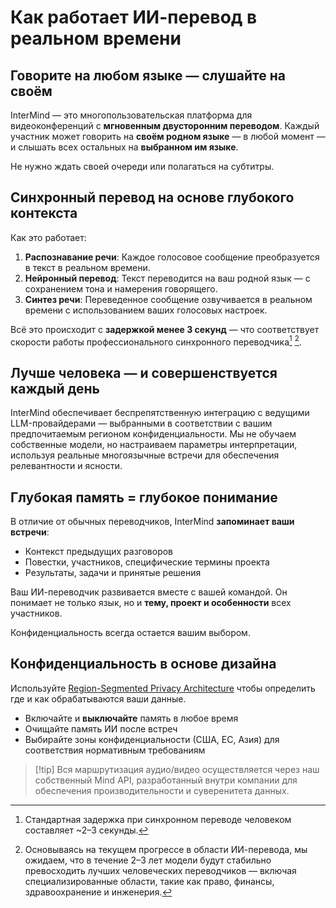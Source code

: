 # Как работает ИИ-перевод в реальном времени

## Говорите на любом языке — слушайте на своём

InterMind — это многопользовательская платформа для видеоконференций с **мгновенным двусторонним переводом**.
Каждый участник может говорить на **своём родном языке** — в любой момент — и слышать всех остальных на **выбранном им языке**.

Не нужно ждать своей очереди или полагаться на субтитры.

## Синхронный перевод на основе глубокого контекста

Как это работает:

1. **Распознавание речи**: Каждое голосовое сообщение преобразуется в текст в реальном времени.
2. **Нейронный перевод**: Текст переводится на ваш родной язык — с сохранением тона и намерения говорящего.
3. **Синтез речи**: Переведенное сообщение озвучивается в реальном времени с использованием ваших голосовых настроек.

Всё это происходит с **задержкой менее 3 секунд** — что соответствует скорости работы профессионального синхронного переводчика[^1] [^2].

[^1]: Стандартная задержка при синхронном переводе человеком составляет \~2–3 секунды.

[^2]: Основываясь на текущем прогрессе в области ИИ-перевода, мы ожидаем, что в течение 2–3 лет модели будут стабильно превосходить лучших человеческих переводчиков — включая специализированные области, такие как право, финансы, здравоохранение и инженерия.

## Лучше человека — и совершенствуется каждый день

InterMind обеспечивает беспрепятственную интеграцию с ведущими LLM-провайдерами — выбранными в соответствии с вашим предпочитаемым регионом конфиденциальности.
Мы не обучаем собственные модели, но настраиваем параметры интерпретации, используя реальные многоязычные встречи для обеспечения релевантности и ясности.

## Глубокая память = глубокое понимание

В отличие от обычных переводчиков, InterMind **запоминает ваши встречи**:

- Контекст предыдущих разговоров
- Повестки, участников, специфические термины проекта
- Результаты, задачи и принятые решения

Ваш ИИ-переводчик развивается вместе с вашей командой. Он понимает не только язык, но и **тему, проект и особенности** всех участников.

Конфиденциальность всегда остается вашим выбором.

## Конфиденциальность в основе дизайна

Используйте [Region-Segmented Privacy Architecture](privacy-architecture) чтобы определить где и как обрабатываются ваши данные.

- Включайте и **выключайте** память в любое время
- Очищайте память ИИ после встреч
- Выбирайте зоны конфиденциальности (США, ЕС, Азия) для соответствия нормативным требованиям

> [!tip] Вся маршрутизация аудио/видео осуществляется через наш собственный Mind API, разработанный внутри компании для обеспечения производительности и суверенитета данных.